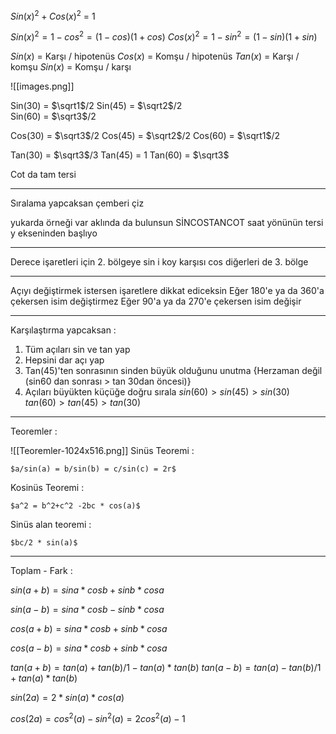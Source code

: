 $Sin(x)^2+Cos(x)^2$ = $1$ 

$Sin(x)^2 = 1-cos^2 = (1-cos)(1+cos)$
$Cos(x)^2 = 1-sin^2 = (1-sin)(1+sin)$


$Sin(x)$ = Karşı / hipotenüs
$Cos(x)$ = Komşu / hipotenüs
$Tan(x)$ = Karşı / komşu
$Sin(x)$ = Komşu / karşı


![[images.png]]



Sin(30) = $\sqrt1$/2
Sin(45) = $\sqrt2$/2  
Sin(60) = $\sqrt3$/2

Cos(30) = $\sqrt3$/2
Cos(45) = $\sqrt2$/2
Cos(60) = $\sqrt1$/2

Tan(30) = $\sqrt3$/3 
Tan(45) = 1 
Tan(60) = $\sqrt3$ 

Cot da tam tersi

---


Sıralama yapcaksan çemberi çiz

yukarda örneği var
aklında da bulunsun SİNCOSTANCOT saat yönünün tersi y ekseninden başlıyo


---


Derece işaretleri için 2. bölgeye sin i koy karşısı cos diğerleri de 3. bölge


---


Açıyı değiştirmek istersen işaretlere dikkat ediceksin
Eğer 180'e ya da 360'a çekersen isim değiştirmez 
Eğer 90'a ya da 270'e çekersen isim değişir


---

Karşılaştırma yapcaksan :
1. Tüm açıları sin ve tan yap
2. Hepsini dar açı yap
3. Tan(45)'ten sonrasının sinden büyük olduğunu unutma {Herzaman değil (sin60 dan sonrası > tan 30dan öncesi)}
4. Açıları büyükten küçüğe doğru sırala
	$sin(60)>sin(45)>sin(30)$
	$tan(60)>tan(45)>tan(30)$

---

Teoremler :

![[Teoremler-1024x516.png]]
 Sinüs Teoremi :

	$a/sin(a) = b/sin(b) = c/sin(c) = 2r$

 Kosinüs Teoremi : 

	$a^2 = b^2+c^2 -2bc * cos(a)$

 Sinüs alan teoremi :

	$bc/2 * sin(a)$



---

Toplam - Fark :

$sin(a+b) = sina*cosb+sinb*cosa$ 

$sin(a-b) = sina*cosb-sinb*cosa$ 

$cos(a+b) = sina*cosb+sinb*cosa$ 

$cos(a-b) = sina*cosb+sinb*cosa$ 


$tan(a+b) = tan(a)+tan(b)/1-tan(a)*tan(b)$
$tan(a-b) = tan(a)-tan(b)/1+tan(a)*tan(b)$


$sin(2a) = 2*sin(a)*cos(a)$ 

$cos(2a) = cos^2(a)-sin^2(a) = 2cos^2(a)-1$  